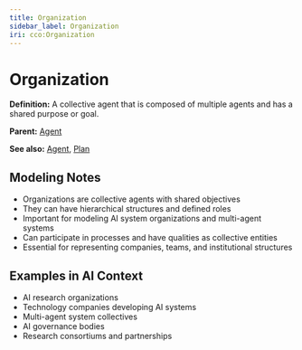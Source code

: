 ```yaml
---
title: Organization
sidebar_label: Organization
iri: cco:Organization
---
```


# Organization

**Definition:** A collective agent that is composed of multiple agents and has a shared purpose or goal.

**Parent:** [Agent](/cco/Agent)

**See also:** [Agent](/cco/Agent), [Plan](/cco/Plan)

## Modeling Notes

- Organizations are collective agents with shared objectives
- They can have hierarchical structures and defined roles
- Important for modeling AI system organizations and multi-agent systems
- Can participate in processes and have qualities as collective entities
- Essential for representing companies, teams, and institutional structures

## Examples in AI Context

- AI research organizations
- Technology companies developing AI systems
- Multi-agent system collectives
- AI governance bodies
- Research consortiums and partnerships
